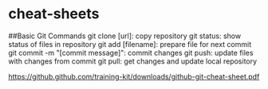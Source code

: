 # cheat-sheets

##Basic Git Commands
git clone [url]: copy repository
git status: show status of files in repository
git add [filename]: prepare file for next commit
git commit -m "[commit message]": commit changes
git push: update files with changes from commit
git pull: get changes and update local repository

https://github.github.com/training-kit/downloads/github-git-cheat-sheet.pdf
